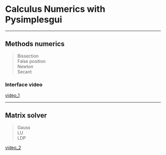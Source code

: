 # Calculus Numerics with Pysimplesgui
---------------------------
##  **Methods numerics**
  > Bissection\
  > False position\
  > Newton\
  > Secant


### Interface video
[video_1](https://user-images.githubusercontent.com/76600121/197419847-06024e92-0385-4ec8-bd77-6d1b01804fa8.mp4)


--------------------------

## **Matrix solver**
  > Gauss\
  > LU\
  > LDP

[video_2](https://github.com/kaladabrio2020/Calculus_Numerics/issues/2#issue-1464942507)
